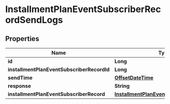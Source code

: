 
# InstallmentPlanEventSubscriberRecordSendLogs

## Properties
Name | Type | Description | Notes
------------ | ------------- | ------------- | -------------
**id** | **Long** |  | 
**installmentPlanEventSubscriberRecordId** | **Long** |  | 
**sendTime** | [**OffsetDateTime**](OffsetDateTime.md) |  | 
**response** | **String** |  |  [optional]
**installmentPlanEventSubscriberRecord** | [**InstallmentPlanEventSubscriberRecords**](InstallmentPlanEventSubscriberRecords.md) |  |  [optional]



